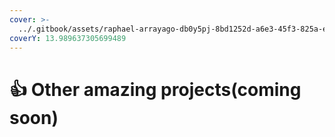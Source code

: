 ```yaml
---
cover: >-
  ../.gitbook/assets/raphael-arrayago-db0y5pj-8bd1252d-a6e3-45f3-825a-eef723d3b243.gif
coverY: 13.989637305699489
---
```


# 👍 Other amazing projects(coming soon)

